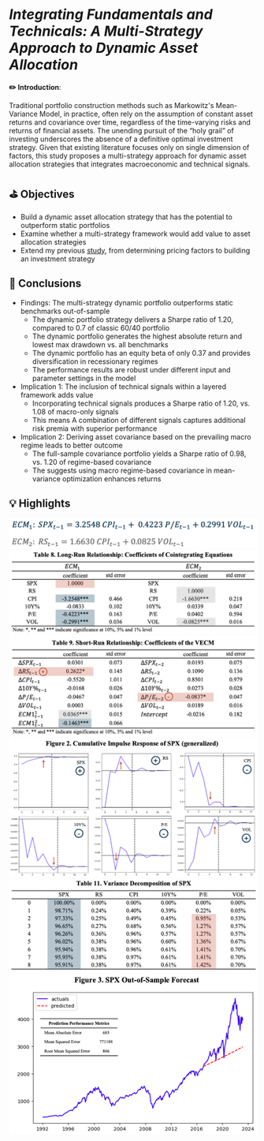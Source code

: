 # *Integrating Fundamentals and Technicals: A Multi-Strategy Approach to Dynamic Asset Allocation*

**✏️ Introduction**: 

Traditional portfolio construction methods such as Markowitz's Mean-Variance Model, in practice, often rely on the assumption of constant asset returns and covariance over time, regardless of the time-varying risks and returns of financial assets. The unending pursuit of the “holy grail” of investing underscores the absence of a definitive optimal investment strategy. Given that existing literature focuses only on single dimension of factors, this study proposes a multi-strategy approach for dynamic asset allocation strategies that integrates macroeconomic and technical signals.


## ⛳️ Objectives 
- Build a dynamic asset allocation strategy that has the potential to outperform static portfolios
- Examine whether a multi-strategy framework would add value to asset allocation strategies
- Extend my previous [study](https://github.com/wayne-kuanghui-shen/python-spx_pricing_vecm_modeling), from determining pricing factors to building an investment strategy

## 📍 Conclusions
- Findings: The multi-strategy dynamic portfolio outperforms static benchmarks out-of-sample
  - The dynamic portfolio strategy delivers a Sharpe ratio of 1.20, compared to 0.7 of classic 60/40 portfolio
  - The dynamic portfolio generates the highest absolute return and lowest max drawdown vs. all benchmarks
  - The dynamic portfolio has an equity beta of only 0.37 and provides diversification in recessionary regimes
  - The performance results are robust under different input and parameter settings in the model
- Implication 1: The inclusion of technical signals within a layered framework adds value
  - Incorporating technical signals produces a Sharpe ratio of 1.20, vs. 1.08 of macro-only signals
  - This means A combination of different signals captures additional risk premia with superior performance
- Implication 2: Deriving asset covariance based on the prevailing macro regime leads to better outcome
  - The full-sample covariance portfolio yields a Sharpe ratio of 0.98, vs. 1.20 of regime-based covariance
  - The suggests using macro regime-based covariance in mean-variance optimization enhances returns

## 💡 Highlights 

<img src="https://github.com/wayne-kuanghui-shen/python-spx_pricing_vecm_modeling/blob/main/highlights/VECM_ECMs.png" >
<img src="https://github.com/wayne-kuanghui-shen/python-spx_pricing_vecm_modeling/blob/main/highlights/VECM_lr_coef.png" >
<img src="https://github.com/wayne-kuanghui-shen/python-spx_pricing_vecm_modeling/blob/main/highlights/VECM_sr_coef.png" >
<img src="https://github.com/wayne-kuanghui-shen/python-spx_pricing_vecm_modeling/blob/main/highlights/impluse_response.png" >
<img src="https://github.com/wayne-kuanghui-shen/python-spx_pricing_vecm_modeling/blob/main/highlights/variance_decomposition.png" >
<img src="https://github.com/wayne-kuanghui-shen/python-spx_pricing_vecm_modeling/blob/main/highlights/forecasting.png" >
